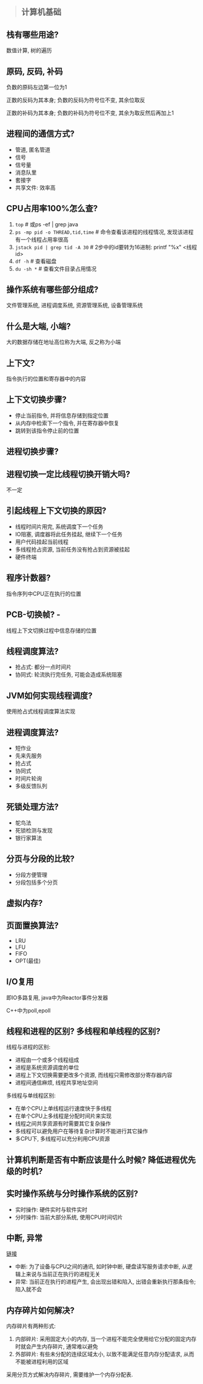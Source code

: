 > ## 计算机基础

## 栈有哪些用途? 
数值计算, 树的遍历

## 原码, 反码, 补码
负数的原码左边第一位为1

正数的反码为其本身; 负数的反码为符号位不变, 其余位取反

正数的补码为其本身; 负数的补码为符号位不变, 其余为取反然后再加上1

## 进程间的通信方式? 
- 管道, 匿名管道
- 信号
- 信号量
- 消息队里
- 套接字
- 共享文件: 效率高

## CPU占用率100%怎么查?
1. `top`	# 或ps -ef | grep java
2. `ps -mp pid -o THREAD,tid,time` 	# 命令查看该进程的线程情况, 发现该进程有一个线程占用率很高
3. `jstack pid | grep tid -A 30` 	# 2步中的id要转为16进制: printf "%x" <线程id>
4. `df -h` 		# 查看磁盘
5. `du -sh *`	# 查看文件目录占用情况

## 操作系统有哪些部分组成?
文件管理系统, 进程调度系统, 资源管理系统, 设备管理系统

## 什么是大端, 小端?
大的数据存储在地址高位称为大端, 反之称为小端

## 上下文?
指令执行的位置和寄存器中的内容

## 上下文切换步骤?
- 停止当前指令, 并将信息存储到指定位置
- 从内存中检索下一个指令, 并在寄存器中恢复
- 跳转到该指令停止前的位置

## 进程切换步骤?
## 进程切换一定比线程切换开销大吗?
不一定

## 引起线程上下文切换的原因?
- 线程时间片用完, 系统调度下一个任务
- IO阻塞, 调度器将此任务挂起, 继续下一个任务
- 用户代码挂起当前线程
- 多线程抢占资源, 当前任务没有抢占到资源被挂起
- 硬件终端

## 程序计数器?
指令序列中CPU正在执行的位置

## PCB-切换帧?	-
线程上下文切换过程中信息存储的位置

## 线程调度算法?
- 抢占式: 都分一点时间片
- 协同式: 轮流执行完任务, 可能会造成系统阻塞

## JVM如何实现线程调度?
使用抢占式线程调度算法实现

## 进程调度算法?
- 短作业
- 先来先服务
- 抢占式
- 协同式
- 时间片轮询
- 多级反馈队列

## 死锁处理方法?
- 鸵鸟法
- 死锁检测与发现
- 银行家算法

## 分页与分段的比较?
- 分段方便管理
- 分段包括多个分页

## 虚拟内存? 
## 页面置换算法?
- LRU
- LFU
- FIFO
- OPT(最佳)

## I/O复用
即IO多路复用, java中为Reactor事件分发器

C++中为poll,epoll

## 线程和进程的区别? 多线程和单线程的区别?
线程与进程的区别: 
- 进程由一个或多个线程组成
- 进程是系统资源调度的单位
- 进程上下文切换需要更改多个资源, 而线程只需修改部分寄存器内容
- 进程间通信麻烦, 线程共享地址空间

多线程与单线程区别: 
- 在单个CPU上单线程运行速度快于多线程
- 在单个CPU上多线程是分配时间片来实现
- 线程之间共享资源有时需要其它复杂操作
- 多线程可以避免用户在等待复杂计算时不能进行其它操作
- 多CPU下, 多线程可以充分利用CPU资源

## 计算机判断是否有中断应该是什么时候? 降低进程优先级的时机?

## 实时操作系统与分时操作系统的区别?
- 实时操作: 硬件实时与软件实时
- 分时操作: 当前大部分系统, 使用CPU时间切片

## 中断, 异常
[链接](https://blog.csdn.net/zat111/article/details/36420903)
- 中断: 为了设备与CPU之间的通讯, 如时钟中断, 硬盘读写服务请求中断, 从逻辑上来说与当前正在执行的进程无关
- 异常: 当前正在执行的进程产生, 会出现出错和陷入, 出错会重新执行那条指令; 陷入就不会

## 内存碎片如何解决?
内存碎片有两种形式: 
1. 内部碎片: 采用固定大小的内存, 当一个进程不能完全使用给它分配的固定内存时就会产生内存碎片, 通常难以避免
2. 外部碎片: 有些未分配的连续区域太小, 以致不能满足任意内存分配请求, 从而不能被进程利用的区域

采用分页方式解决内存碎片, 需要维护一个内存分配表.